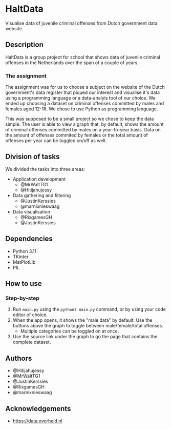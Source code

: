 # HaltData
Visualise data of juvenile criminal offenses from Dutch government data website.

## Description
HaltData is a group project for school that shows data of juvenile criminal offenses in the Netherlands over the span of a couple of years.

### The assignment
The assignment was for us to choose a subject on the website of the Dutch government's data register that piqued our interest and visualise it's data using a programming language or a data-analyis tool of our choice. We ended up choosing a dataset on criminal offenses committed by males and females aged 12-18. We chose to use Python as programming language.

This was supposed to be a small project so we chose to keep the data simple. The user is able to view a graph that, by default, shows the amount of criminal offenses committed by males on a year-to-year basis. Data on the amount of offenses commited by females or the total amount of offenses per year can be toggled on/off as well.

## Division of tasks
We divided the tasks into three areas:

- Application development
    - @MrWaltTG1
    - @Hitijahujessy
- Data gathering and filtering
    - @JustinKerssies
    - @marnixnieswaag
- Data visualisation
    - @RixgamesGH
    - @JustinKerssies

## Dependencies
- Python 3.11
- TKinter
- MatPlotLib
- PIL

## How to use

### Step-by-step

1. Run ```main.py``` using the ```python3 main.py``` command, or by using your code editor of choice.
2. When the app opens, it shows the "male data" by default. Use the buttons above the graph to toggle between male/female/total offenses.
     - Multiple categories can be toggled on at once.
4. Use the source link under the graph to go the page that contains the complete dataset.

## Authors
- @Hitijahujessy
- @MrWaltTG1
- @JustinKerssies
- @RixgamesGH
- @marnixnieswaag

## Acknowledgements
- https://data.overheid.nl

